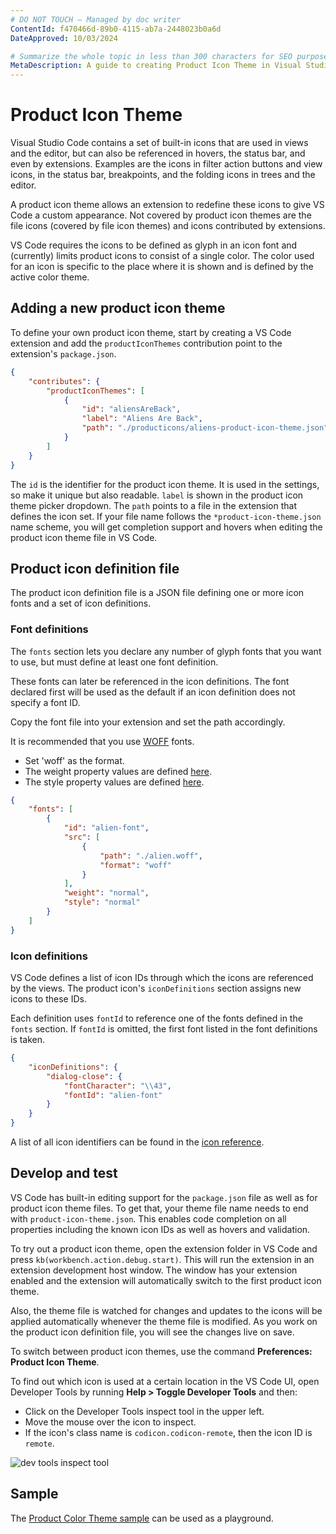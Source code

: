 ```yaml
---
# DO NOT TOUCH — Managed by doc writer
ContentId: f470466d-89b0-4115-ab7a-2448023b0a6d
DateApproved: 10/03/2024

# Summarize the whole topic in less than 300 characters for SEO purpose
MetaDescription: A guide to creating Product Icon Theme in Visual Studio Code
---
```


# Product Icon Theme

Visual Studio Code contains a set of built-in icons that are used in views and
the editor, but can also be referenced in hovers, the status bar, and even by
extensions. Examples are the icons in filter action buttons and view icons, in
the status bar, breakpoints, and the folding icons in trees and the editor.

A product icon theme allows an extension to redefine these icons to give VS Code
a custom appearance. Not covered by product icon themes are the file icons
(covered by file icon themes) and icons contributed by extensions.

VS Code requires the icons to be defined as glyph in an icon font and
(currently) limits product icons to consist of a single color. The color used
for an icon is specific to the place where it is shown and is defined by the
active color theme.

## Adding a new product icon theme

To define your own product icon theme, start by creating a VS Code extension and
add the `productIconThemes` contribution point to the extension's
`package.json`.

```json
{
	"contributes": {
		"productIconThemes": [
			{
				"id": "aliensAreBack",
				"label": "Aliens Are Back",
				"path": "./producticons/aliens-product-icon-theme.json"
			}
		]
	}
}
```

The `id` is the identifier for the product icon theme. It is used in the
settings, so make it unique but also readable. `label` is shown in the product
icon theme picker dropdown. The `path` points to a file in the extension that
defines the icon set. If your file name follows the `*product-icon-theme.json`
name scheme, you will get completion support and hovers when editing the product
icon theme file in VS Code.

## Product icon definition file

The product icon definition file is a JSON file defining one or more icon fonts
and a set of icon definitions.

### Font definitions

The `fonts` section lets you declare any number of glyph fonts that you want to
use, but must define at least one font definition.

These fonts can later be referenced in the icon definitions. The font declared
first will be used as the default if an icon definition does not specify a font
ID.

Copy the font file into your extension and set the path accordingly.

It is recommended that you use
[WOFF](https://developer.mozilla.org/docs/Web/Guide/WOFF) fonts.

-   Set 'woff' as the format.
-   The weight property values are defined
    [here](https://developer.mozilla.org/docs/Web/CSS/font-weight#Values).
-   The style property values are defined
    [here](https://developer.mozilla.org/docs/Web/CSS/@font-face/font-style#Values).

```json
{
	"fonts": [
		{
			"id": "alien-font",
			"src": [
				{
					"path": "./alien.woff",
					"format": "woff"
				}
			],
			"weight": "normal",
			"style": "normal"
		}
	]
}
```

### Icon definitions

VS Code defines a list of icon IDs through which the icons are referenced by the
views. The product icon's `iconDefinitions` section assigns new icons to these
IDs.

Each definition uses `fontId` to reference one of the fonts defined in the
`fonts` section. If `fontId` is omitted, the first font listed in the font
definitions is taken.

```json
{
	"iconDefinitions": {
		"dialog-close": {
			"fontCharacter": "\\43",
			"fontId": "alien-font"
		}
	}
}
```

A list of all icon identifiers can be found in the
[icon reference](/api/references/icons-in-labels#icon-listing).

## Develop and test

VS Code has built-in editing support for the `package.json` file as well as for
product icon theme files. To get that, your theme file name needs to end with
`product-icon-theme.json`. This enables code completion on all properties
including the known icon IDs as well as hovers and validation.

To try out a product icon theme, open the extension folder in VS Code and press
`kb(workbench.action.debug.start)`. This will run the extension in an extension
development host window. The window has your extension enabled and the extension
will automatically switch to the first product icon theme.

Also, the theme file is watched for changes and updates to the icons will be
applied automatically whenever the theme file is modified. As you work on the
product icon definition file, you will see the changes live on save.

To switch between product icon themes, use the command **Preferences: Product
Icon Theme**.

To find out which icon is used at a certain location in the VS Code UI, open
Developer Tools by running **Help > Toggle Developer Tools** and then:

-   Click on the Developer Tools inspect tool in the upper left.
-   Move the mouse over the icon to inspect.
-   If the icon's class name is `codicon.codicon-remote`, then the icon ID is
    `remote`.

![dev tools inspect tool](images/product-icon-theme/dev-tool-select-tool.png)

## Sample

The
[Product Color Theme sample](https://github.com/microsoft/vscode-extension-samples/tree/main/product-icon-theme-sample)
can be used as a playground.
